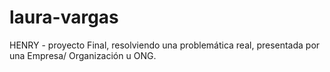 # laura-vargas
HENRY - proyecto Final, resolviendo una problemática real, presentada por una Empresa/ Organización u ONG.
